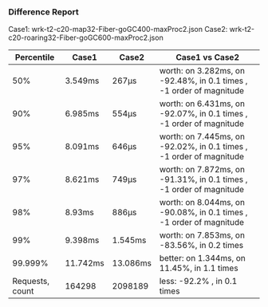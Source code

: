 ### Difference Report
Case1: wrk-t2-c20-map32-Fiber-goGC400-maxProc2.json
Case2: wrk-t2-c20-roaring32-Fiber-goGC600-maxProc2.json

|Percentile|Case1|Case2|Case1 vs Case2|
|---|---|---|---|
|50%|3.549ms|267µs|worth: on 3.282ms, on -92.48%, in 0.1 times , -1 order of magnitude|
|90%|6.985ms|554µs|worth: on 6.431ms, on -92.07%, in 0.1 times , -1 order of magnitude|
|95%|8.091ms|646µs|worth: on 7.445ms, on -92.02%, in 0.1 times , -1 order of magnitude|
|97%|8.621ms|749µs|worth: on 7.872ms, on -91.31%, in 0.1 times , -1 order of magnitude|
|98%|8.93ms|886µs|worth: on 8.044ms, on -90.08%, in 0.1 times , -1 order of magnitude|
|99%|9.398ms|1.545ms|worth: on 7.853ms, on -83.56%, in 0.2 times |
|99.999%|11.742ms|13.086ms|better: on 1.344ms, on 11.45%, in 1.1 times |
|Requests, count|164298|2098189|less: -92.2% , in 0.1 times |
